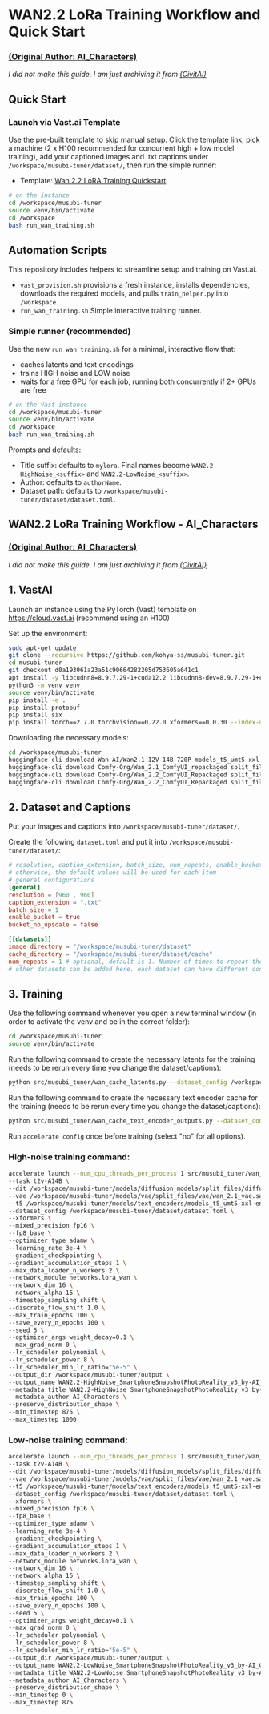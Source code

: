 # WAN2.2 LoRa Training Workflow and Quick Start
### [(Original Author: AI_Characters)](https://civitai.com/user/AI_Characters)
*I did not make this guide. I am just archiving it from [(CivitAI)](https://civitai.com/articles/17740)* 

## Quick Start

### Launch via Vast.ai Template

Use the pre-built template to skip manual setup. Click the template link, pick a machine (2 x H100 recommended for concurrent high + low model training), add your captioned images and .txt captions under `/workspace/musubi-tuner/dataset/`, then run the simple runner:

- Template: [Wan 2.2 LoRA Training Quickstart](https://cloud.vast.ai/?ref_id=208628&creator_id=208628&name=Wan%202.2%20LoRA%20Training%20Quickstart)

```bash
# on the instance
cd /workspace/musubi-tuner
source venv/bin/activate
cd /workspace
bash run_wan_training.sh
```

## Automation Scripts

This repository includes helpers to streamline setup and training on Vast.ai.

- `vast_provision.sh` provisions a fresh instance, installs dependencies, downloads the required models, and pulls `train_helper.py` into `/workspace`.
- `run_wan_training.sh` Simple interactive training runner.

### Simple runner (recommended)

Use the new `run_wan_training.sh` for a minimal, interactive flow that:
- caches latents and text encodings
- trains HIGH noise and LOW noise
- waits for a free GPU for each job, running both concurrently if 2+ GPUs are free

```bash
# on the Vast instance
cd /workspace/musubi-tuner
source venv/bin/activate
cd /workspace
bash run_wan_training.sh
```

Prompts and defaults:
- Title suffix: defaults to `mylora`. Final names become `WAN2.2-HighNoise_<suffix>` and `WAN2.2-LowNoise_<suffix>`.
- Author: defaults to `authorName`.
- Dataset path: defaults to `/workspace/musubi-tuner/dataset/dataset.toml`.

## WAN2.2 LoRa Training Workflow - AI_Characters
### [(Original Author: AI_Characters)](https://civitai.com/user/AI_Characters)
*I did not make this guide. I am just archiving it from [(CivitAI}](https://civitai.com/articles/17740)* 

## 1. VastAI

Launch an instance using the PyTorch (Vast) template on https://cloud.vast.ai (recommend using an H100)

Set up the environment:
```bash
sudo apt-get update
git clone --recursive https://github.com/kohya-ss/musubi-tuner.git
cd musubi-tuner
git checkout d0a193061a23a51c90664282205d753605a641c1
apt install -y libcudnn8=8.9.7.29-1+cuda12.2 libcudnn8-dev=8.9.7.29-1+cuda12.2 --allow-change-held-packages
python3 -m venv venv
source venv/bin/activate
pip install -e .
pip install protobuf
pip install six
pip install torch==2.7.0 torchvision==0.22.0 xformers==0.0.30 --index-url https://download.pytorch.org/whl/cu128
```

Downloading the necessary models:

```bash
cd /workspace/musubi-tuner
huggingface-cli download Wan-AI/Wan2.1-I2V-14B-720P models_t5_umt5-xxl-enc-bf16.pth --local-dir models/text_encoders
huggingface-cli download Comfy-Org/Wan_2.1_ComfyUI_repackaged split_files/vae/wan_2.1_vae.safetensors --local-dir models/vae
huggingface-cli download Comfy-Org/Wan_2.2_ComfyUI_Repackaged split_files/diffusion_models/wan2.2_t2v_high_noise_14B_fp16.safetensors --local-dir models/diffusion_models
huggingface-cli download Comfy-Org/Wan_2.2_ComfyUI_Repackaged split_files/diffusion_models/wan2.2_t2v_low_noise_14B_fp16.safetensors --local-dir models/diffusion_models
```

## 2. Dataset and Captions

Put your images and captions into `/workspace/musubi-tuner/dataset/`.

Create the following `dataset.toml` and put it into `/workspace/musubi-tuner/dataset/`:

```toml
# resolution, caption_extension, batch_size, num_repeats, enable_bucket, bucket_no_upscale should be set in either general or datasets
# otherwise, the default values will be used for each item
# general configurations
[general]
resolution = [960 , 960]
caption_extension = ".txt"
batch_size = 1
enable_bucket = true
bucket_no_upscale = false

[[datasets]]
image_directory = "/workspace/musubi-tuner/dataset"
cache_directory = "/workspace/musubi-tuner/dataset/cache"
num_repeats = 1 # optional, default is 1. Number of times to repeat the dataset. Useful to balance the multiple datasets with different sizes.
# other datasets can be added here. each dataset can have different configurations
```

## 3. Training

Use the following command whenever you open a new terminal window (in order to activate the venv and be in the correct folder):

```bash
cd /workspace/musubi-tuner
source venv/bin/activate
```

Run the following command to create the necessary latents for the training (needs to be rerun every time you change the dataset/captions):

```bash
python src/musubi_tuner/wan_cache_latents.py --dataset_config /workspace/musubi-tuner/dataset/dataset.toml --vae /workspace/musubi-tuner/models/vae/split_files/vae/wan_2.1_vae.safetensors
```

Run the following command to create the necessary text encoder cache for the training (needs to be rerun every time you change the dataset/captions):

```bash
python src/musubi_tuner/wan_cache_text_encoder_outputs.py --dataset_config /workspace/musubi-tuner/dataset/dataset.toml --t5 /workspace/musubi-tuner/models/text_encoders/models_t5_umt5-xxl-enc-bf16.pth
```

Run `accelerate config` once before training (select "no" for all options).

### High-noise training command:

```bash
accelerate launch --num_cpu_threads_per_process 1 src/musubi_tuner/wan_train_network.py \
--task t2v-A14B \
--dit /workspace/musubi-tuner/models/diffusion_models/split_files/diffusion_models/wan2.2_t2v_high_noise_14B_fp16.safetensors \
--vae /workspace/musubi-tuner/models/vae/split_files/vae/wan_2.1_vae.safetensors \
--t5 /workspace/musubi-tuner/models/text_encoders/models_t5_umt5-xxl-enc-bf16.pth \
--dataset_config /workspace/musubi-tuner/dataset/dataset.toml \
--xformers \
--mixed_precision fp16 \
--fp8_base \
--optimizer_type adamw \
--learning_rate 3e-4 \
--gradient_checkpointing \
--gradient_accumulation_steps 1 \
--max_data_loader_n_workers 2 \
--network_module networks.lora_wan \
--network_dim 16 \
--network_alpha 16 \
--timestep_sampling shift \
--discrete_flow_shift 1.0 \
--max_train_epochs 100 \
--save_every_n_epochs 100 \
--seed 5 \
--optimizer_args weight_decay=0.1 \
--max_grad_norm 0 \
--lr_scheduler polynomial \
--lr_scheduler_power 8 \
--lr_scheduler_min_lr_ratio="5e-5" \
--output_dir /workspace/musubi-tuner/output \
--output_name WAN2.2-HighNoise_SmartphoneSnapshotPhotoReality_v3_by-AI_Characters \
--metadata_title WAN2.2-HighNoise_SmartphoneSnapshotPhotoReality_v3_by-AI_Characters \
--metadata_author AI_Characters \
--preserve_distribution_shape \
--min_timestep 875 \
--max_timestep 1000
```

### Low-noise training command:

```bash
accelerate launch --num_cpu_threads_per_process 1 src/musubi_tuner/wan_train_network.py \
--task t2v-A14B \
--dit /workspace/musubi-tuner/models/diffusion_models/split_files/diffusion_models/wan2.2_t2v_low_noise_14B_fp16.safetensors \
--vae /workspace/musubi-tuner/models/vae/split_files/vae/wan_2.1_vae.safetensors \
--t5 /workspace/musubi-tuner/models/text_encoders/models_t5_umt5-xxl-enc-bf16.pth \
--dataset_config /workspace/musubi-tuner/dataset/dataset.toml \
--xformers \
--mixed_precision fp16 \
--fp8_base \
--optimizer_type adamw \
--learning_rate 3e-4 \
--gradient_checkpointing \
--gradient_accumulation_steps 1 \
--max_data_loader_n_workers 2 \
--network_module networks.lora_wan \
--network_dim 16 \
--network_alpha 16 \
--timestep_sampling shift \
--discrete_flow_shift 1.0 \
--max_train_epochs 100 \
--save_every_n_epochs 100 \
--seed 5 \
--optimizer_args weight_decay=0.1 \
--max_grad_norm 0 \
--lr_scheduler polynomial \
--lr_scheduler_power 8 \
--lr_scheduler_min_lr_ratio="5e-5" \
--output_dir /workspace/musubi-tuner/output \
--output_name WAN2.2-LowNoise_SmartphoneSnapshotPhotoReality_v3_by-AI_Characters \
--metadata_title WAN2.2-LowNoise_SmartphoneSnapshotPhotoReality_v3_by-AI_Characters \
--metadata_author AI_Characters \
--preserve_distribution_shape \
--min_timestep 0 \
--max_timestep 875
```
